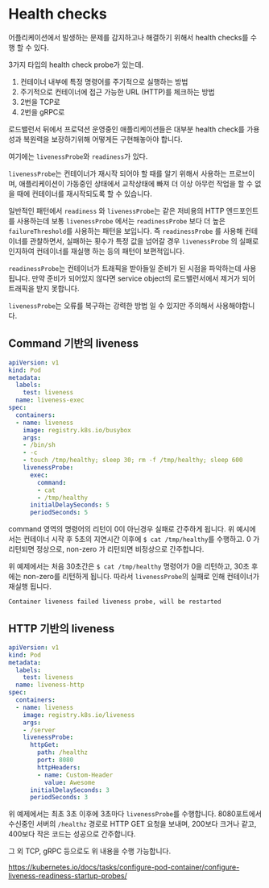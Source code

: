 # Health checks

어플리케이션에서 발생하는 문제를 감지하고나 해결하기 위해서 health checks를 수행 할 수 있다.

3가지 타입의 health check probe가 있는데.

1. 컨테이너 내부에 특정 명령어를 주기적으로 실행하는 방법
2. 주기적으로 컨테이너에 접근 가능한 URL (HTTP)를 체크하는 방법
3. 2번을 TCP로
4. 2번을 gRPC로 

로드밸런서 뒤에서 프로덕션 운영중인 애플리케이션들은 대부분 health check를 가용성과 복원력을 보장하기위해 어떻게든 구현해놓아야 합니다.

여기에는 `livenessProbe`와 `readiness`가 있다.

`livenessProbe`는 컨테이너가 재시작 되어야 할 때를 알기 위해서 사용하는 프로브이며, 애플리케이션이 가동중인 상태에서 교착상태에 빠져 더 이상 아무런 작업을 할 수 없을 때에 컨테이너를 재시작되도록 할 수 있습니다.

일반적인 패턴에서 `readiness` 와 `livenessProbe`는 같은 저비용의 HTTP 엔드포인트를 사용하는데 보통 `livenessProbe` 에서는 `readinessProbe` 보다 더 높은 `failureThreshold`를 사용하는 패턴을 보입니다. 즉 `readinessProbe` 를 사용해 컨테이너를 관찰하면서, 실패하는 횟수가 특정 값을 넘어갈 경우 `livenessProbe` 의 실패로 인지하여 컨테이너를 재실행 하는 등의 패턴이 보편적입니다. 

`readinessProbe`는 컨테이너가 트래픽을 받아들일 준비가 된 시점을 파악하는데 사용됩니다. 만약 준비가 되어있지 않다면 service object의 로드밸런서에서 제거가 되어 트래픽을 받지 못합니다.

`livenessProbe`는 오류를 복구하는 강력한 방법 일 수 있지만 주의해서 사용해야합니다.

## Command 기반의 liveness

```yaml
apiVersion: v1
kind: Pod
metadata:
  labels:
    test: liveness
  name: liveness-exec
spec:
  containers:
  - name: liveness
    image: registry.k8s.io/busybox
    args:
    - /bin/sh
    - -c
    - touch /tmp/healthy; sleep 30; rm -f /tmp/healthy; sleep 600
    livenessProbe:
      exec:
        command:
        - cat
        - /tmp/healthy
      initialDelaySeconds: 5
      periodSeconds: 5
```

command 영역의 명령어의 리턴이 0이 아닌경우 실패로 간주하게 됩니다. 위 예시에서는 컨테이너 시작 후 5초의 지연시간 이후에 `$ cat /tmp/healthy`를 수행하고. 0 가 리턴되면 정상으로, non-zero 가 리턴되면 비정상으로 간주합니다. 

위 예제에서는 처음 30초간은 `$ cat /tmp/healthy` 명령어가 0을 리턴하고, 30초 후에는 non-zero를 리턴하게 됩니다. 따라서 `livenessProbe`의 실패로 인해 컨테이너가 재실행 됩니다. 

`Container liveness failed liveness probe, will be restarted`

## HTTP 기반의 liveness

```yaml
apiVersion: v1
kind: Pod
metadata:
  labels:
    test: liveness
  name: liveness-http
spec:
  containers:
  - name: liveness
    image: registry.k8s.io/liveness
    args:
    - /server
    livenessProbe:
      httpGet:
        path: /healthz
        port: 8080
        httpHeaders:
        - name: Custom-Header
          value: Awesome
      initialDelaySeconds: 3
      periodSeconds: 3
```

위 예제에서는 최초 3초 이후에 3초마다 `livenessProbe`를 수행합니다. 8080포트에서 수신중인 서버의 `/healthz` 경로로 HTTP GET 요청을 보내며, 200보다 크거나 같고, 400보다 작은 코드는 성공으로 간주합니다.

그 외 TCP, gRPC 등으로도 위 내용을 수행 가능합니다.

https://kubernetes.io/docs/tasks/configure-pod-container/configure-liveness-readiness-startup-probes/
